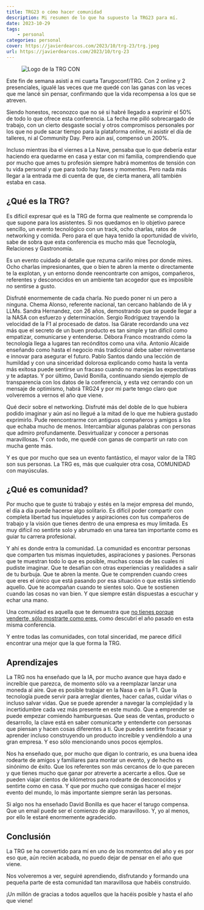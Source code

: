 ```yaml
---
title: TRG23 o cómo hacer comunidad
description: Mi resumen de lo que ha supuesto la TRG23 para mí.
date: 2023-10-29
tags:
    - personal
categories: personal
cover: https://javierdearcos.com/2023/10/trg-23/trg.jpeg
url: https://javierdearcos.com/2023/10/trg-23
---
```


<figure>
    <picture>
        <img src="/2023/10/trg-23/trg.jpeg" alt='Logo de la TRG CON' />
    </picture>
</figure>

Este fin de semana asistí a mi cuarta Tarugoconf/TRG. Con 2 online y 2 presenciales, igualé las veces que me quedé con las ganas con las veces que me lancé sin pensar, confirmando que la vida recompensa a los que se atreven.

Siendo honestos, reconozco que no sé si habré llegado a exprimir el 50% de todo lo que ofrece esta conferencia. La fecha me pilló sobrecargado de trabajo, con un cierto desgaste social y otros compromisos personales por los que no pude sacar tiempo para la plataforma online, ni asistir el día de talleres, ni al Community Day. Pero aún así, compensó un 200%.

Incluso mientras iba el viernes a La Nave, pensaba que lo que debería estar haciendo era quedarme en casa y estar con mi familia, comprendiendo que por mucho que ames tu profesión siempre habrá momentos de tensión con tu vida personal y que para todo hay fases y momentos. Pero nada más llegar a la entrada me di cuenta de que, de cierta manera, allí también estaba en casa.

<!-- more -->

## ¿Qué es la TRG?

Es difícil expresar qué es la TRG de forma que realmente se comprenda lo que supone para los asistentes. Si nos quedamos en lo objetivo parece sencillo, un evento tecnológico con un track, ocho charlas, ratos de networking y comida. Pero para el que haya tenido la oportunidad de vivirlo, sabe de sobra que esta conferencia es mucho más que Tecnología, Relaciones y Gastronomía.

Es un evento cuidado al detalle que rezuma cariño mires por donde mires. Ocho charlas impresionantes, que o bien te abren la mente o directamente te la explotan, y un entorno donde reencontrarte con amigos, compañeros, referentes y desconocidos en un ambiente tan acogedor que es imposible no sentirse a gusto.

Disfruté enormemente de cada charla. No puedo poner ni un pero a ninguna. Chema Alonso, referente nacional, tan cercano hablando de IA y LLMs. Sandra Hernandez, con 26 años, demostrando que se puede llegar a la NASA con esfuerzo y determinación. Sergio Rodríguez trayendo la velocidad de la F1 al procesado de datos. Isa Gárate recordando una vez más que el secreto de un buen producto es tan simple y tan difícil como empatizar, comunicarse y entenderse. Débora Franco mostrando cómo la tecnología llega a lugares tan recónditos como una viña. Antonio Alcaide enseñando como hasta el negocio más tradicional debe saber reinventarse e innovar para asegurar el futuro. Pablo Santos dando una lección de humildad y con una sinceridad dolorosa explicando como hasta la venta más exitosa puede sentirse un fracaso cuando no manejas las expectativas y te adaptas. Y por último, David Bonilla, continuando siendo ejemplo de transparencia con los datos de la conferencia, y esta vez cerrando con un mensaje de optimismo, habrá TRG24 y por mi parte tengo claro que volveremos a vernos el año que viene.

Qué decir sobre el networking. Disfruté más del doble de lo que hubiera podido imaginar y aún así no llegué a la mitad de lo que me hubiera gustado exprimirlo. Pude reencontrarme con antiguos compañeros y amigos a los que echaba mucho de menos. Intercambiar algunas palabras con personas que admiro profundamente. Desvirtualizar y conocer a personas maravillosas. Y con todo, me quedé con ganas de compartir un rato con mucha gente más.

Y es que por mucho que sea un evento fantástico, el mayor valor de la TRG son sus personas. La TRG es, más que cualquier otra cosa, COMUNIDAD con mayúsculas.

## ¿Qué es comunidad?

Por mucho que te guste tú trabajo y estés en la mejor empresa del mundo, el día a día puede hacerse algo solitario. Es difícil poder compartir con completa libertad tus inquietudes y aspiraciones con tus compañeros de trabajo y la visión que tienes dentro de una empresa es muy limitada. Es muy difícil no sentirte solo y abrumado en una tarea tan importante como es guiar tu carrera profesional.

Y ahí es donde entra la comunidad. La comunidad es encontrar personas que comparten tus mismas inquietudes, aspiraciones y pasiones. Personas que te muestran todo lo que es posible, muchas cosas de las cuales ni pudiste imaginar. Que te desafían con otras experiencias y realidades a salir de tu burbuja. Que te abren la mente. Que te comprenden cuando crees que eres el único que está pasando por esa situación o que estás sintiendo aquello. Que te acompañan cuando te sientes solo. Que te sostienen cuando las cosas no van bien. Y que siempre están dispuestas a escuchar y echar una mano.

Una comunidad es aquella que te demuestra que [no tienes porque venderte, sólo mostrarte como eres](https://javierdearcos.com/2022/10/show-yourself/), como descubrí el año pasado en esta misma conferencia.

Y entre todas las comunidades, con total sinceridad, me parece difícil encontrar una mejor que la que forma la TRG.

## Aprendizajes

La TRG nos ha enseñado que la IA, por mucho avance que haya dado e increíble que parezca, de momento sólo va a reemplazar lanzar una moneda al aire. Que es posible trabajar en la Nasa o en la F1. Que la tecnología puede servir para arreglar dientes, hacer cañas, cuidar viñas o incluso salvar vidas. Que se puede aprender a navegar la complejidad y la incertidumbre cada vez más presente en este mundo. Que a emprender se puede empezar comiendo hamburguesas. Que seas de ventas, producto o desarrollo, la clave está en saber comunicarte y entenderte con personas que piensan y hacen cosas diferentes a ti. Que puedes sentirte fracasar y aprender incluso construyendo un producto increíble y vendiéndolo a una gran empresa. Y eso sólo mencionando unos pocos ejemplos.

Nos ha enseñado que, por mucho que digan lo contrario, es una buena idea rodearte de amigos y familiares para montar un evento, y de hecho es sinónimo de éxito. Que los referentes son más cercanos de lo que parecen y que tienes mucho que ganar por atreverte a acercarte a ellos. Que se pueden viajar cientos de kilómetros para rodearte de desconocidos y sentirte como en casa. Y que por mucho que consigas hacer el mejor evento del mundo, lo más importante siempre serán las personas.

Si algo nos ha enseñado David Bonilla es que hacer el tarugo compensa. Que un email puede ser el comienzo de algo maravilloso. Y, yo al menos, por ello le estaré enormemente agradecido.

## Conclusión

La TRG se ha convertido para mí en uno de los momentos del año y es por eso que, aún recién acabada, no puedo dejar de pensar en el año que viene.

Nos volveremos a ver, seguiré aprendiendo, disfrutando y formando una pequeña parte de esta comunidad tan maravillosa que habéis construido.

¡Un millón de gracias a todos aquellos que la hacéis posible y hasta el año que viene!